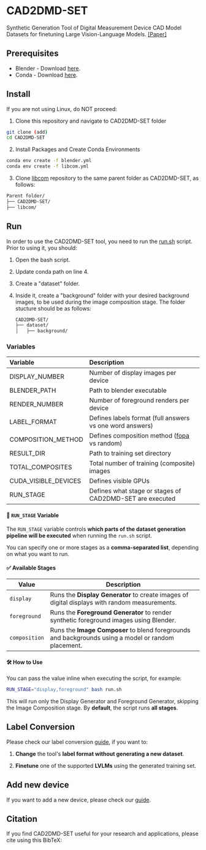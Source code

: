 # CAD2DMD-SET

Synthetic Generation Tool of Digital Measurement Device CAD Model Datasets for finetuning Large Vision-Language Models. [[Paper]](https://arxiv.org/abs/2508.21732)

## Prerequisites

* Blender - Download [here](https://www.blender.org/).
* Conda - Download [here](https://docs.conda.io/projects/conda/en/stable/user-guide/install/linux.html).

## Install 

If you are not using Linux, do NOT proceed:

1. Clone this repository and navigate to CAD2DMD-SET folder

```bash
git clone (add)
cd CAD2DMD-SET
```
2. Install Packages and Create Conda Environments

```bash
conda env create -f blender.yml
conda env create -f libcom.yml
```

3. Clone [libcom](https://github.com/bcmi/libcom) repository to the same parent folder as CAD2DMD-SET, as follows:

```bash
Parent folder/
├── CAD2DMD-SET/
├── libcom/  
```


## Run

In order to use the CAD2DMD-SET tool, you need to run the [run.sh](run.sh) script. Prior to using it, you should:

1. Open the bash script.
1. Update conda path on line 4.
1. Create a "dataset" folder.
1. Inside it, create a "background" folder with your desired background images, to be used during the image composition stage. The folder stucture should be as follows:

    ```bash
    CAD2DMD-SET/
    ├── dataset/
    │   ├── background/  
    ```



### Variables

| Variable          | Description |
| :---------------- | :------      |
| DISPLAY_NUMBER    |   Number of display images per device        |
| BLENDER_PATH           |   Path to blender executable        |
| RENDER_NUMBER    |  Number of foreground renders per device        |
| LABEL_FORMAT |  Defines labels format (full answers vs one word answers)     |
|COMPOSITION_METHOD | Defines composition method ([fopa](https://github.com/bcmi/FOPA-Fast-Object-Placement-Assessment.git) vs random)
|RESULT_DIR | Path to training set directory
|TOTAL_COMPOSITES | Total number of training (composite) images
|CUDA_VISIBLE_DEVICES | Defines visible GPUs
|RUN_STAGE | Defines what stage or stages of CAD2DMD-SET are executed


#### 🧩 `RUN_STAGE` Variable

The `RUN_STAGE` variable controls **which parts of the dataset generation pipeline will be executed** when running the `run.sh` script.

You can specify one or more stages as a **comma-separated list**, depending on what you want to run.


#### ✅ Available Stages

| Value         | Description |
|---------------|-------------|
| `display`     | Runs the **Display Generator** to create images of digital displays with random measurements. |
| `foreground`  | Runs the **Foreground Generator** to render synthetic foreground images using Blender. |
| `composition` | Runs the **Image Composer** to blend foregrounds and backgrounds using a model or random placement. |



#### 🛠 How to Use

You can pass the value inline when executing the script, for example:

```bash
RUN_STAGE="display,foreground" bash run.sh
```

This will run only the Display Generator and Foreground Generator, skipping the Image Composition stage. By **default**, the script runs **all stages**.


## Label Conversion

Please check our label conversion [guide](convert_labels.md), if you want to: 

1. **Change** the tool's **label format without generating a new dataset**.

1. **Finetune** one of the supported **LVLMs** using the generated training set.


## Add new device

If you want to add a new device, please check our [guide](add_device.md).

## Citation

If you find CAD2DMD-SET useful for your research and applications, please cite using this BibTeX:

```BibTeX

```
